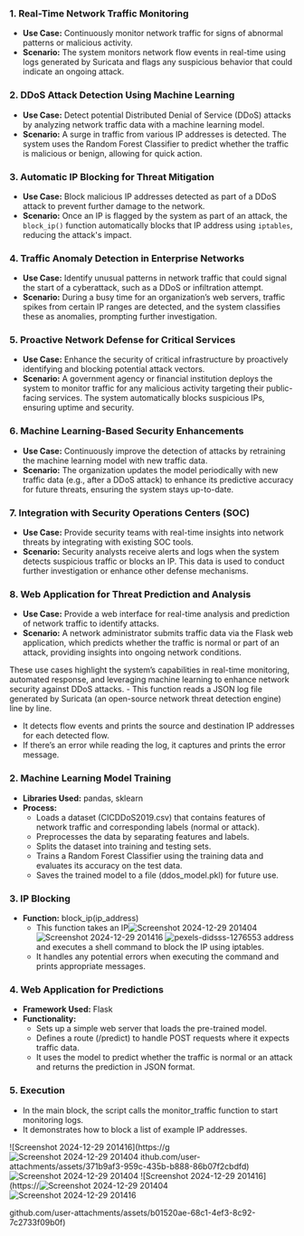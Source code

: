 

### 1. **Real-Time Network Traffic Monitoring**
   - **Use Case:** Continuously monitor network traffic for signs of abnormal patterns or malicious activity.
   - **Scenario:** The system monitors network flow events in real-time using logs generated by Suricata and flags any suspicious behavior that could indicate an ongoing attack.

### 2. **DDoS Attack Detection Using Machine Learning**
   - **Use Case:** Detect potential Distributed Denial of Service (DDoS) attacks by analyzing network traffic data with a machine learning model.
   - **Scenario:** A surge in traffic from various IP addresses is detected. The system uses the Random Forest Classifier to predict whether the traffic is malicious or benign, allowing for quick action.

### 3. **Automatic IP Blocking for Threat Mitigation**
   - **Use Case:** Block malicious IP addresses detected as part of a DDoS attack to prevent further damage to the network.
   - **Scenario:** Once an IP is flagged by the system as part of an attack, the `block_ip()` function automatically blocks that IP address using `iptables`, reducing the attack's impact.

### 4. **Traffic Anomaly Detection in Enterprise Networks**
   - **Use Case:** Identify unusual patterns in network traffic that could signal the start of a cyberattack, such as a DDoS or infiltration attempt.
   - **Scenario:** During a busy time for an organization’s web servers, traffic spikes from certain IP ranges are detected, and the system classifies these as anomalies, prompting further investigation.

### 5. **Proactive Network Defense for Critical Services**
   - **Use Case:** Enhance the security of critical infrastructure by proactively identifying and blocking potential attack vectors.
   - **Scenario:** A government agency or financial institution deploys the system to monitor traffic for any malicious activity targeting their public-facing services. The system automatically blocks suspicious IPs, ensuring uptime and security.

### 6. **Machine Learning-Based Security Enhancements**
   - **Use Case:** Continuously improve the detection of attacks by retraining the machine learning model with new traffic data.
   - **Scenario:** The organization updates the model periodically with new traffic data (e.g., after a DDoS attack) to enhance its predictive accuracy for future threats, ensuring the system stays up-to-date.

### 7. **Integration with Security Operations Centers (SOC)**
   - **Use Case:** Provide security teams with real-time insights into network threats by integrating with existing SOC tools.
   - **Scenario:** Security analysts receive alerts and logs when the system detects suspicious traffic or blocks an IP. This data is used to conduct further investigation or enhance other defense mechanisms.

### 8. **Web Application for Threat Prediction and Analysis**
   - **Use Case:** Provide a web interface for real-time analysis and prediction of network traffic to identify attacks.
   - **Scenario:** A network administrator submits traffic data via the Flask web application, which predicts whether the traffic is normal or part of an attack, providing insights into ongoing network conditions.

These use cases highlight the system’s capabilities in real-time monitoring, automated response, and leveraging machine learning to enhance network security against DDoS attacks.                - This function reads a JSON log file generated by Suricata (an open-source network threat detection engine) line by line.
  - It detects flow events and prints the source and destination IP addresses for each detected flow.
  - If there’s an error while reading the log, it captures and prints the error message.

### 2. **Machine Learning Model Training**
- **Libraries Used:** pandas, sklearn
- **Process:**
  - Loads a dataset (CICDDoS2019.csv) that contains features of network traffic and corresponding labels (normal or attack).
  - Preprocesses the data by separating features and labels.
  - Splits the dataset into training and testing sets.
  - Trains a Random Forest Classifier using the training data and evaluates its accuracy on the test data.
  - Saves the trained model to a file (ddos_model.pkl) for future use.

### 3. **IP Blocking**
- **Function:** block_ip(ip_address)
  - This function takes an IP![Screenshot 2024-12-29 201404](https://github.com/user-attachments/assets/1f4752c6-d407-4365-b292-94c50070a951)
![Screenshot 2024-12-29 201416](https://github.com/user-attachments/assets/e350855c-c954-4f55-b200-e5ca3a5ff15e)
![pexels-didsss-1276553](https://github.com/user-attachments/assets/dd9db74e-921f-4d58-91e2-8e7d5a92a767)
 address and executes a shell command to block the IP using iptables.
  - It handles any potential errors when executing the command and prints appropriate messages.

### 4. **Web Application for Predictions**
- **Framework Used:** Flask
- **Functionality:**
  - Sets up a simple web server that loads the pre-trained model.
  - Defines a route (/predict) to handle POST requests where it expects traffic data.
  - It uses the model to predict whether the traffic is normal or an attack and returns the prediction in JSON format.

### 5. **Execution**
- In the main block, the script calls the monitor_traffic function to start monitoring logs.
- It demonstrates how to block a list of example IP addresses.


![Screenshot 2024-12-29 201416](https://g![Screenshot 2024-12-29 201404](https://github.com/user-attachments/assets/90c050ff-6ac4-4f62-9e6b-017faab37027)
ithub.com/user-attachments/assets/371b9af3-959c-435b-b888-86b07f2cbdfd)
![Screenshot 2024-12-29 201404](https://github.com/user-attachments/assets/2c3bde24-3c0b-49eb-a257-da114235d7e6)
![Screenshot 2024-12-29 201416](https://![Screenshot 2024-12-29 201404](https://github.com/user-attachments/assets/f5793f61-8a10-4aa5-bfac-d2bc1d32ae50)
![Screenshot 2024-12-29 201416](https://github.com/user-attachments/assets/90410ccd-e8c8-4a00-a5b5-a98504540b06)

github.com/user-attachments/assets/b01520ae-68c1-4ef3-8c92-7c2733f09b0f)

